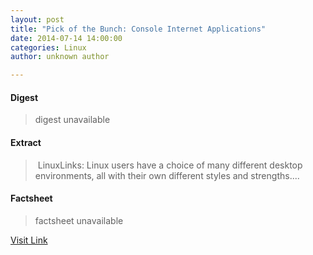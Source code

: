 ```yaml
---
layout: post
title: "Pick of the Bunch: Console Internet Applications"
date: 2014-07-14 14:00:00
categories: Linux
author: unknown author

---
```



#### Digest
>digest unavailable

#### Extract
>&nbsp;LinuxLinks: Linux users have a choice of many different desktop environments, all with their own different styles and strengths....

#### Factsheet
>factsheet unavailable

[Visit Link](http://www.linuxtoday.com/upload/pick-of-the-bunch-console-internet-applications-140713091010.html)


